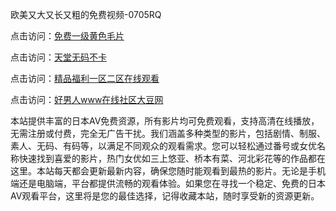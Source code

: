 欧美又大又长又粗的免费视频-0705RQ

点击访问：<a href="https://gsd-agv.pages.dev/">免费一级黄色毛片</a>

点击访问：<a href="https://gda-c7m.pages.dev/">天堂无码不卡</a>

点击访问：<a href="https://tfda.pages.dev/">精品福利一区二区在线观看</a>

点击访问：<a href="https://bsdf-5f5.pages.dev/">好男人www在线社区大豆网</a>

本站提供丰富的日本AV免费资源，所有影片均可免费观看，支持高清在线播放，无需注册或付费，完全无广告干扰。我们涵盖多种类型的影片，包括剧情、制服、素人、无码、有码等，以满足不同观众的观看需求。您可以轻松通过番号或女优名称快速找到喜爱的影片，热门女优如三上悠亚、桥本有菜、河北彩花等的作品都在这里。本站每天都会更新最新内容，确保您随时能观看到最热的影片。无论是手机端还是电脑端，平台都提供流畅的观看体验。如果您在寻找一个稳定、免费的日本AV观看平台，这里将是您的最佳选择，记得收藏本站，随时享受新的资源更新。

<span style="display:none;">[Canonical link](https://github.com/T20250705/So14 ）</span>

